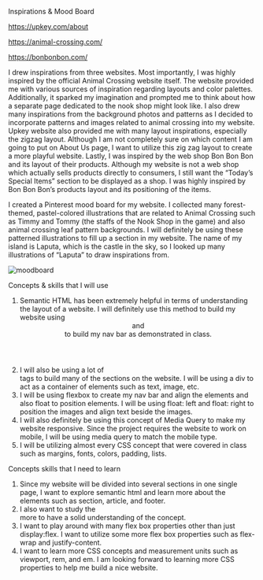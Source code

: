 
Inspirations & Mood Board

https://upkey.com/about

https://animal-crossing.com/

https://bonbonbon.com/


I drew inspirations from three websites. Most importantly, I was highly inspired by the official Animal Crossing website itself. 
The website provided me with various sources of inspiration regarding layouts and color palettes. Additionally, it sparked my imagination and prompted me to think about how a separate page dedicated to the nook shop might look like. I also drew many inspirations from the background photos and patterns as I decided to incorporate patterns and images related to animal crossing into my website. Upkey website also provided me with many layout inspirations, especially the zigzag layout. Although I am not completely sure on which content I am going to put on About Us page, I want to utilize this zig zag layout to create a more playful website. Lastly, I was inspired by the web shop Bon Bon Bon and its layout of their products. Although my website is not a web shop which actually sells products directly to consumers, I still want the “Today’s Special Items” section to be displayed as a shop. I was highly inspired by Bon Bon Bon’s products layout and its positioning of the items.

I created a Pinterest mood board for my website. I collected many forest-themed, pastel-colored illustrations that are related to Animal Crossing such as Timmy and Tommy (the staffs of the Nook Shop in the game) and also animal crossing leaf pattern backgrounds. I will definitely be using these patterned illustrations to fill up a section in my website. The name of my island is Laputa, which is the castle in the sky, so I looked up many illustrations of “Laputa” to draw inspirations from. 

![moodboard](https://user-images.githubusercontent.com/110566977/220424574-d4f9f207-b2a1-4bbb-8d93-e400dcd55756.png)


Concepts & skills that I will use

1. Semantic HTML has been extremely helpful in terms of understanding the layout of a website. I will definitely use this method to build my website using <header> and <nav> to build my nav bar as demonstrated in class. 
2. I will also be using a lot of <Div>  tags to build many of the sections on the website.  I will be using a div to act as a container of elements such as text, image, etc. 
3. I will be using flexbox to create my nav bar and align the elements and also float to position elements. I will be using float: left and float: right to position the images and align text beside the images.
4. I will also definitely be using this concept of Media Query to make my website responsive. Since the project requires the website to work on mobile, I will be using media query to match the mobile type.
5. I will be utilizing almost every CSS concept that were covered in class such as margins, fonts, colors, padding, lists.

Concepts skills that I need to learn 

1. Since my website will be divided into several sections in one single page, I want to explore semantic html and learn more about the elements such as section, article, and footer. 
2. I also want to study the <div> more to have a solid understanding of the concept. 
3. I want to play around with many flex box properties other than just display:flex. I want to utilize some more flex box properties such as flex-wrap and justify-content. 
4. I want to learn more CSS concepts and measurement units such as viewport, rem, and em. I am looking forward to learning more CSS properties to help me build a nice website.





